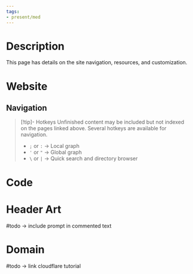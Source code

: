 ```yaml
---
tags:
- present/med
---
```


# Description
This page has details on the site navigation, resources, and customization.

# Website

## Navigation

> [!tip]- Hotkeys
> Unfinished content may be included but not indexed on the pages linked above. Several hotkeys are available for navigation.
> 
> - `;` or `:` -> Local graph
> - `'` or `"` -> Global graph
> - `\` or `|` -> Quick search and directory browser


# Code

# Header Art

#todo -> include prompt in commented text



# Domain

#todo -> link cloudflare tutorial

